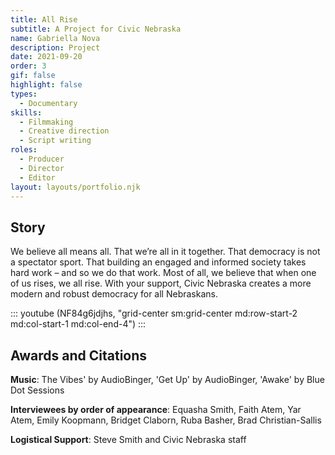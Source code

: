 ```yaml
---
title: All Rise
subtitle: A Project for Civic Nebraska
name: Gabriella Nova
description: Project
date: 2021-09-20
order: 3
gif: false
highlight: false
types:
  - Documentary 
skills:
  - Filmmaking 
  - Creative direction 
  - Script writing
roles:
  - Producer
  - Director
  - Editor
layout: layouts/portfolio.njk
---
```


<copy-wrap class="grid-center sm:grid-center md:row-start-2 md:col-start-4 md:col-end-6">

## Story

We believe all means all. That we’re all in it together. That democracy is not a spectator sport. That building an engaged and informed society takes hard work – and so we do that work. Most of all, we believe that when one of us rises, we all rise. With your support, Civic Nebraska creates a more modern and robust democracy for all Nebraskans.

</copy-wrap>

::: youtube (NF84g6jdjhs, "grid-center sm:grid-center md:row-start-2 md:col-start-1 md:col-end-4") :::

<copy-wrap class="grid-center sm:grid-center md:grid-center">

## Awards and Citations

**Music**: The Vibes' by AudioBinger, 'Get Up' by AudioBinger, 'Awake' by Blue Dot Sessions 

**Interviewees by order of appearance**: Equasha Smith, Faith Atem, Yar Atem, Emily Koopmann, Bridget Claborn, Ruba Basher, Brad Christian-Sallis 

**Logistical Support**: Steve Smith and Civic Nebraska staff

</copy-wrap>
